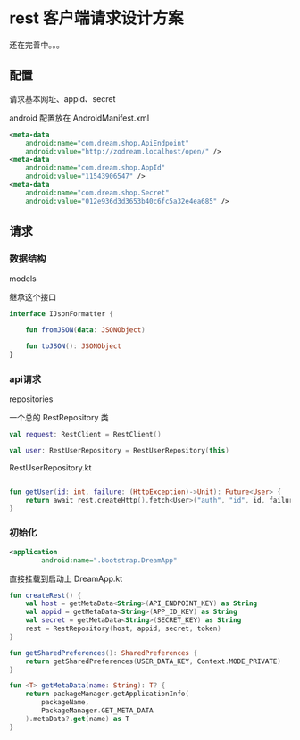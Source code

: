 # rest 客户端请求设计方案

还在完善中。。。

## 配置

请求基本网址、appid、secret

android 配置放在 AndroidManifest.xml

```xml
<meta-data
    android:name="com.dream.shop.ApiEndpoint"
    android:value="http://zodream.localhost/open/" />
<meta-data
    android:name="com.dream.shop.AppId"
    android:value="11543906547" />
<meta-data
    android:name="com.dream.shop.Secret"
    android:value="012e936d3d3653b40c6fc5a32e4ea685" />
```

## 请求

### 数据结构

models

继承这个接口

```kotlin
interface IJsonFormatter {

    fun fromJSON(data: JSONObject)

    fun toJSON(): JSONObject
}
```

### api请求

repositories

一个总的 RestRepository 类

```kotlin
val request: RestClient = RestClient()

val user: RestUserRepository = RestUserRepository(this)

```

RestUserRepository.kt

```kotlin

fun getUser(id: int, failure: (HttpException)->Unit): Future<User> {
    return await rest.createHttp().fetch<User>("auth", "id", id, failure)
}

```

### 初始化

```xml
<application
        android:name=".bootstrap.DreamApp"
```

直接挂载到启动上
DreamApp.kt

```kotlin
fun createRest() {
    val host = getMetaData<String>(API_ENDPOINT_KEY) as String
    val appid = getMetaData<String>(APP_ID_KEY) as String
    val secret = getMetaData<String>(SECRET_KEY) as String
    rest = RestRepository(host, appid, secret, token)
}

fun getSharedPreferences(): SharedPreferences {
    return getSharedPreferences(USER_DATA_KEY, Context.MODE_PRIVATE)
}

fun <T> getMetaData(name: String): T? {
    return packageManager.getApplicationInfo(
        packageName,
        PackageManager.GET_META_DATA
    ).metaData?.get(name) as T
}
```
